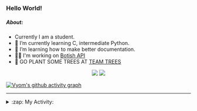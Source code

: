 ### Hello World!

##### About:
- Currently I am a student.
- 🌱 I’m currently learning C, intermediate Python.
- 🌱 I’m learning how to make better documentation.
- 👨‍💻 I'm working on [Botish API](https://github.com/Vyvy-vi/api)
- 🌱 GO PLANT SOME TREES AT [TEAM TREES](https://teamtrees.org/)

<p align="center">
  <a href="https://twitter.com/Vyvy_viM"><img target="_blank" src="https://img.shields.io/badge/twitter%20@Vyvy_viM-0D95E8?style=for-the-badge&logo=twitter&logoColor=white"/></a> 
  <a href="https://vyvy-vi.github.io/portfolio"><img target="_blank" src="https://img.shields.io/badge/-I_love_open_source-green?style=for-the-badge&logo=github&logoColor=black"/></a> 
</p>

[![Vyom's github activity graph](https://activity-graph.herokuapp.com/graph?username=Vyvy-vi)](https://github.com/ashutosh00710/github-readme-activity-graph)

---
<details>
  <summary>:zap: My Activity:</summary>
  
<!--START_SECTION:waka-->
**I'm a Night 🦉** 

```text
🌞 Morning    39 commits     █░░░░░░░░░░░░░░░░░░░░░░░░   6.34% 
🌆 Daytime    146 commits    ██████░░░░░░░░░░░░░░░░░░░   23.74% 
🌃 Evening    214 commits    ████████░░░░░░░░░░░░░░░░░   34.8% 
🌙 Night      216 commits    ████████░░░░░░░░░░░░░░░░░   35.12%

```
📅 **I'm Most Productive on Sunday** 

```text
Monday       63 commits     ██░░░░░░░░░░░░░░░░░░░░░░░   10.24% 
Tuesday      95 commits     ███░░░░░░░░░░░░░░░░░░░░░░   15.45% 
Wednesday    87 commits     ███░░░░░░░░░░░░░░░░░░░░░░   14.15% 
Thursday     74 commits     ███░░░░░░░░░░░░░░░░░░░░░░   12.03% 
Friday       54 commits     ██░░░░░░░░░░░░░░░░░░░░░░░   8.78% 
Saturday     83 commits     ███░░░░░░░░░░░░░░░░░░░░░░   13.5% 
Sunday       159 commits    ██████░░░░░░░░░░░░░░░░░░░   25.85%

```


📊 **This Week I Spent My Time On** 

```text
🔥 Editors: 
Vim                      1 hr 44 mins        █████████████████████████   100.0%

🐱‍💻 Projects: 
commit-your-code-bot     1 hr 15 mins        ██████████████████░░░░░░░   72.93% 
TEC-welcome-bot          25 mins             ██████░░░░░░░░░░░░░░░░░░░   24.19% 
Linkfree                 3 mins              ░░░░░░░░░░░░░░░░░░░░░░░░░   2.88% 
discord-bot              0 secs              ░░░░░░░░░░░░░░░░░░░░░░░░░   0.0%

```


 Last Updated on 20/11/2021
<!--END_SECTION:waka-->
</details>
